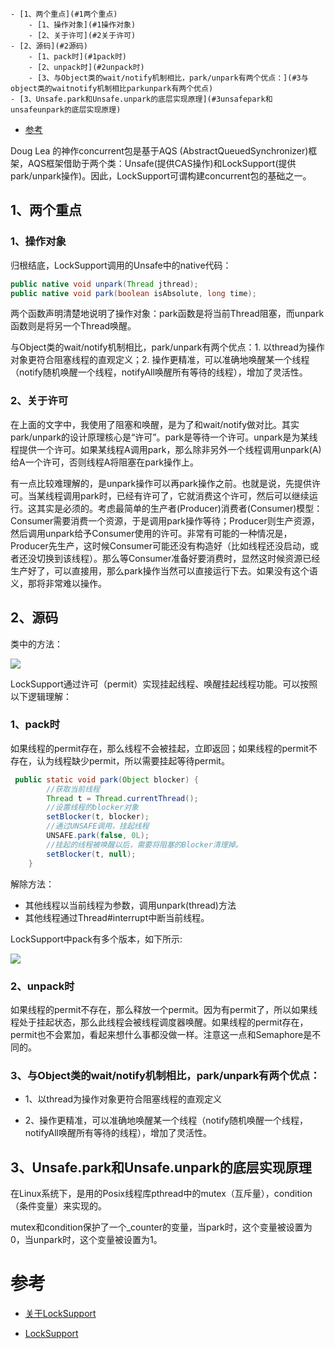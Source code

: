 
<!-- TOC -->

    - [1、两个重点](#1两个重点)
        - [1、操作对象](#1操作对象)
        - [2、关于许可](#2关于许可)
    - [2、源码](#2源码)
        - [1、pack时](#1pack时)
        - [2、unpack时](#2unpack时)
        - [3、与Object类的wait/notify机制相比，park/unpark有两个优点：](#3与object类的waitnotify机制相比parkunpark有两个优点)
    - [3、Unsafe.park和Unsafe.unpark的底层实现原理](#3unsafepark和unsafeunpark的底层实现原理)
- [参考](#参考)

<!-- /TOC -->


Doug Lea 的神作concurrent包是基于AQS (AbstractQueuedSynchronizer)框架，AQS框架借助于两个类：Unsafe(提供CAS操作)和LockSupport(提供park/unpark操作)。因此，LockSupport可谓构建concurrent包的基础之一。


## 1、两个重点

### 1、操作对象

归根结底，LockSupport调用的Unsafe中的native代码： 

```java
public native void unpark(Thread jthread); 
public native void park(boolean isAbsolute, long time); 
```

两个函数声明清楚地说明了操作对象：park函数是将当前Thread阻塞，而unpark函数则是将另一个Thread唤醒。

与Object类的wait/notify机制相比，park/unpark有两个优点：1. 以thread为操作对象更符合阻塞线程的直观定义；2. 操作更精准，可以准确地唤醒某一个线程（notify随机唤醒一个线程，notifyAll唤醒所有等待的线程），增加了灵活性。

### 2、关于许可

在上面的文字中，我使用了阻塞和唤醒，是为了和wait/notify做对比。其实park/unpark的设计原理核心是“许可”。park是等待一个许可。unpark是为某线程提供一个许可。如果某线程A调用park，那么除非另外一个线程调用unpark(A)给A一个许可，否则线程A将阻塞在park操作上。

有一点比较难理解的，是unpark操作可以再park操作之前。也就是说，先提供许可。当某线程调用park时，已经有许可了，它就消费这个许可，然后可以继续运行。这其实是必须的。考虑最简单的生产者(Producer)消费者(Consumer)模型：Consumer需要消费一个资源，于是调用park操作等待；Producer则生产资源，然后调用unpark给予Consumer使用的许可。非常有可能的一种情况是，Producer先生产，这时候Consumer可能还没有构造好（比如线程还没启动，或者还没切换到该线程）。那么等Consumer准备好要消费时，显然这时候资源已经生产好了，可以直接用，那么park操作当然可以直接运行下去。如果没有这个语义，那将非常难以操作。


## 2、源码

类中的方法：

![](../../pic/2020-02-01-12-11-55.png)


LockSupport通过许可（permit）实现挂起线程、唤醒挂起线程功能。可以按照以下逻辑理解：

### 1、pack时

如果线程的permit存在，那么线程不会被挂起，立即返回；如果线程的permit不存在，认为线程缺少permit，所以需要挂起等待permit。

```java
 public static void park(Object blocker) {
        //获取当前线程
        Thread t = Thread.currentThread();
        //设置线程的blocker对象
        setBlocker(t, blocker);
        //通过UNSAFE调用，挂起线程
        UNSAFE.park(false, 0L);
        //挂起的线程被唤醒以后，需要将阻塞的Blocker清理掉。
        setBlocker(t, null);
    }

```

解除方法：
- 其他线程以当前线程为参数，调用unpark(thread)方法
- 其他线程通过Thread#interrupt中断当前线程。


LockSupport中pack有多个版本，如下所示:

![](../../pic/2020-02-01-12-19-06.png)





### 2、unpack时

如果线程的permit不存在，那么释放一个permit。因为有permit了，所以如果线程处于挂起状态，那么此线程会被线程调度器唤醒。如果线程的permit存在，permit也不会累加，看起来想什么事都没做一样。注意这一点和Semaphore是不同的。




### 3、与Object类的wait/notify机制相比，park/unpark有两个优点：

- 1、以thread为操作对象更符合阻塞线程的直观定义

- 2、操作更精准，可以准确地唤醒某一个线程（notify随机唤醒一个线程，notifyAll唤醒所有等待的线程），增加了灵活性。



## 3、Unsafe.park和Unsafe.unpark的底层实现原理


在Linux系统下，是用的Posix线程库pthread中的mutex（互斥量），condition（条件变量）来实现的。

mutex和condition保护了一个_counter的变量，当park时，这个变量被设置为0，当unpark时，这个变量被设置为1。








# 参考

- [关于LockSupport](https://www.cnblogs.com/zhizhizhiyuan/p/4966827.html)

- [LockSupport](https://yq.aliyun.com/articles/493552)